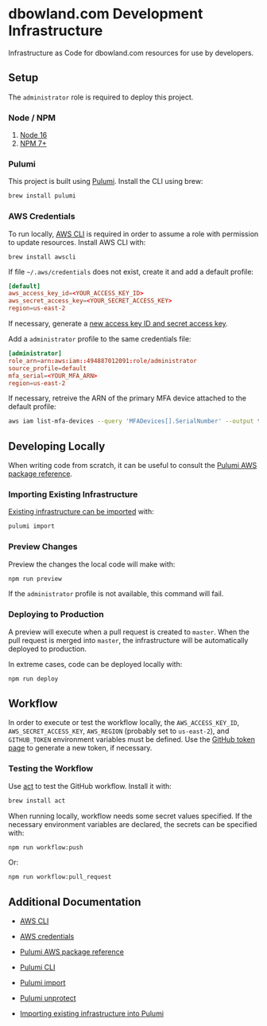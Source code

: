 # dbowland.com Development Infrastructure

Infrastructure as Code for dbowland.com resources for use by developers.

## Setup

The `administrator` role is required to deploy this project.

### Node / NPM

1. [Node 16](https://nodejs.org/en/)
1. [NPM 7+](https://www.npmjs.com/)

### Pulumi

This project is built using [Pulumi](https://www.pulumi.com/). Install the CLI using brew:

```bash
brew install pulumi
```

### AWS Credentials

To run locally, [AWS CLI](https://aws.amazon.com/cli/) is required in order to assume a role with permission to update resources. Install AWS CLI with:

```brew
brew install awscli
```

If file `~/.aws/credentials` does not exist, create it and add a default profile:

```toml
[default]
aws_access_key_id=<YOUR_ACCESS_KEY_ID>
aws_secret_access_key=<YOUR_SECRET_ACCESS_KEY>
region=us-east-2
```

If necessary, generate a [new access key ID and secret access key](https://docs.aws.amazon.com/general/latest/gr/aws-sec-cred-types.html#access-keys-and-secret-access-keys).

Add a `administrator` profile to the same credentials file:

```toml
[administrator]
role_arn=arn:aws:iam::494887012091:role/administrator
source_profile=default
mfa_serial=<YOUR_MFA_ARN>
region=us-east-2
```

If necessary, retreive the ARN of the primary MFA device attached to the default profile:

```bash
aws iam list-mfa-devices --query 'MFADevices[].SerialNumber' --output text
```

## Developing Locally

When writing code from scratch, it can be useful to consult the [Pulumi AWS package reference](https://www.pulumi.com/docs/reference/pkg/aws/).

### Importing Existing Infrastructure

[Existing infrastructure can be imported](https://www.pulumi.com/docs/guides/adopting/import/) with:

```bash
pulumi import
```

### Preview Changes

Preview the changes the local code will make with:

```bash
npm run preview
```

If the `administrator` profile is not available, this command will fail.

### Deploying to Production

A preview will execute when a pull request is created to `master`. When the pull request is merged into `master`, the infrastructure will be automatically deployed to production.

In extreme cases, code can be deployed locally with:

```bash
npm run deploy
```

## Workflow

In order to execute or test the workflow locally, the `AWS_ACCESS_KEY_ID`, `AWS_SECRET_ACCESS_KEY`, `AWS_REGION` (probably set to `us-east-2`), and `GITHUB_TOKEN` environment variables must be defined. Use the [GitHub token page](https://github.com/settings/tokens) to generate a new token, if necessary.

### Testing the Workflow

Use [act](https://github.com/nektos/act) to test the GitHub workflow. Install it with:

```bash
brew install act
```

When running locally, workflow needs some secret values specified. If the necessary environment variables are declared, the secrets can be specified with:

```bash
npm run workflow:push
```

Or:

```bash
npm run workflow:pull_request
```

## Additional Documentation

- [AWS CLI](https://aws.amazon.com/cli/)

- [AWS credentials](https://docs.aws.amazon.com/general/latest/gr/aws-sec-cred-types.html)

- [Pulumi AWS package reference](https://www.pulumi.com/docs/reference/pkg/aws/)

- [Pulumi CLI](https://www.pulumi.com/docs/reference/cli/)

- [Pulumi import](https://www.pulumi.com/docs/reference/cli/pulumi_import/)

- [Pulumi unprotect](https://www.pulumi.com/docs/reference/cli/pulumi_state_unprotect/)

- [Importing existing infrastructure into Pulumi](https://www.pulumi.com/docs/guides/adopting/import/)
